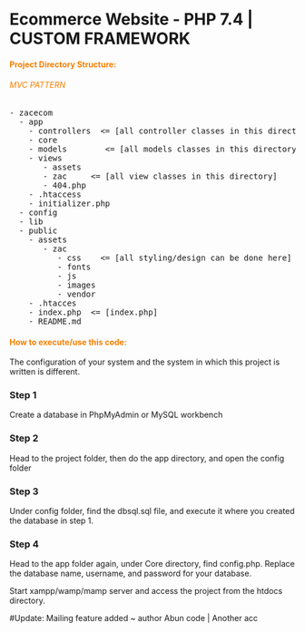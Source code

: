 # Ecommerce Website - PHP 7.4 | CUSTOM FRAMEWORK

#### <span style="color:#f77f00">Project Directory Structure:</span>

###### <span style="color:#f77f00">MVC PATTERN</span>

<pre>
- zacecom
  - app         
    - controllers  <= [all controller classes in this directory]
    - core
    - models        <= [all models classes in this directory]
    - views
       - assets
       - zac     <= [all view classes in this directory]
       - 404.php
    - .htaccess
    - initializer.php
  - config
  - lib
  - public
    - assets
       - zac
          - css    <= [all styling/design can be done here]
          - fonts
          - js
          - images
          - vendor
    - .htacces
    - index.php  <= [index.php]
    - README.md
</pre>

#### <span style="color:#f77f00">How to execute/use this code:</span>

The configuration of your system and the system in which this project is written is different.

### Step 1

Create a database in PhpMyAdmin or MySQL workbench

### Step 2

Head to the project folder, then do the app directory, and open the config folder

### Step 3

Under config folder, find the dbsql.sql file, and execute it where you created the database in step 1.

### Step 4

Head to the app folder again, under Core directory, find config.php. Replace the database name, username, and password for your database.

Start xampp/wamp/mamp server and access the project from the htdocs directory.

#Update: 
Mailing feature added ~ author Abun code | Another acc